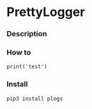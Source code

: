 # PrettyLogger

### Description

### How to
```python3
print('test')
```

### Install
```
pip3 install plogs
```
